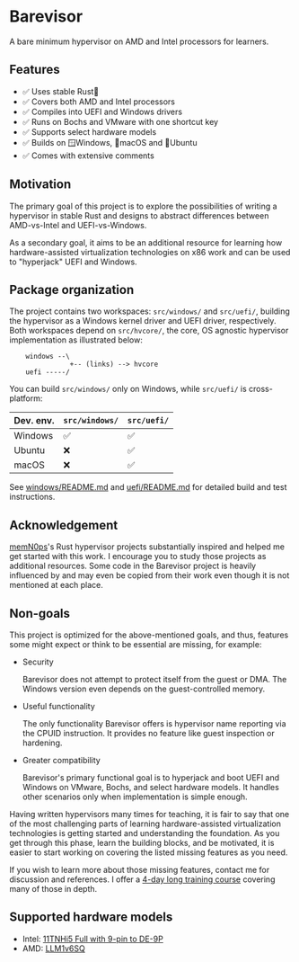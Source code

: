 # Barevisor

A bare minimum hypervisor on AMD and Intel processors for learners.


## Features

- ✅ Uses stable Rust🦀
- ✅ Covers both AMD and Intel processors
- ✅ Compiles into UEFI and Windows drivers
- ✅ Runs on Bochs and VMware with one shortcut key
- ✅ Supports select hardware models
- ✅ Builds on 🪟Windows, 🍎macOS and 🐧Ubuntu
- ✅ Comes with extensive comments


## Motivation

The primary goal of this project is to explore the possibilities of writing a hypervisor in stable Rust and designs to abstract differences between AMD-vs-Intel and UEFI-vs-Windows.

As a secondary goal, it aims to be an additional resource for learning how hardware-assisted virtualization technologies on x86 work and can be used to "hyperjack" UEFI and Windows.


## Package organization

The project contains two workspaces: `src/windows/` and `src/uefi/`, building the hypervisor as a Windows kernel driver and UEFI driver, respectively. Both workspaces depend on `src/hvcore/`, the core, OS agnostic hypervisor implementation as illustrated below:

```
    windows --\
               +-- (links) --> hvcore
    uefi -----/
```

You can build `src/windows/` only on Windows, while `src/uefi/` is cross-platform:

| Dev. env. | `src/windows/` | `src/uefi/` |
|-----------|----------------|-------------|
| Windows   | ✅            | ✅          |
| Ubuntu    | ❌            | ✅          |
| macOS     | ❌            | ✅          |

See [windows/README.md](src/windows/README.md) and [uefi/README.md](src/uefi/README.md)
for detailed build and test instructions.


## Acknowledgement

[memN0ps](https://github.com/memN0ps)'s Rust hypervisor projects substantially inspired and helped me get started with this work. I encourage you to study those projects as additional resources. Some code in the Barevisor project is heavily influenced by and may even be copied from their work even though it is not mentioned at each place.


## Non-goals

This project is optimized for the above-mentioned goals, and thus, features some might expect or think to be essential are missing, for example:

- Security

    Barevisor does not attempt to protect itself from the guest or DMA. The Windows version even depends on the guest-controlled memory.

- Useful functionality

    The only functionality Barevisor offers is hypervisor name reporting via the CPUID instruction. It provides no feature like guest inspection or hardening.

- Greater compatibility

    Barevisor's primary functional goal is to hyperjack and boot UEFI and Windows on VMware, Bochs, and select hardware models. It handles other scenarios only when implementation is simple enough.

Having written hypervisors many times for teaching, it is fair to say that one of the most challenging parts of learning hardware-assisted virtualization technologies is getting started and understanding the foundation. As you get through this phase, learn the building blocks, and be motivated, it is easier to start working on covering the listed missing features as you need.

If you wish to learn more about those missing features, contact me for discussion and references. I offer a [4-day long training course](https://tandasat.github.io/) covering many of those in depth.


## Supported hardware models

- Intel: [11TNHi5 Full with 9-pin to DE-9P](https://simplynuc.com/product/nuc11tnhi5-full/)
- AMD: [LLM1v6SQ](https://simplynuc.com/product/llm1v6sq/)

